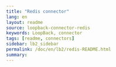 ```yaml
---
title: "Redis connector"
lang: en
layout: readme
source: loopback-connector-redis
keywords: LoopBack, connector
tags: [readme, connectors]
sidebar: lb2_sidebar
permalink: /doc/en/lb2/redis-README.html
summary:
---
```

